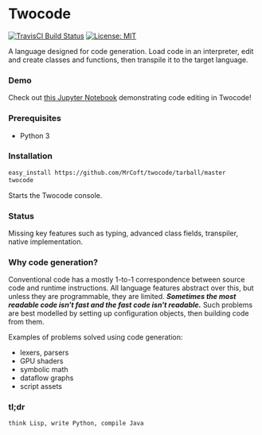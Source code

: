 # Twocode
[![TravisCI Build Status](https://api.travis-ci.org/MrCoft/twocode.svg?branch=master)](https://travis-ci.org/MrCoft/twocode) [![License: MIT](https://img.shields.io/badge/License-MIT-yellow.svg)](LICENSE.md)

A language designed for code generation. Load code in an interpreter, edit and create classes and functions, then transpile it to the target language.

### Demo
Check out [this Jupyter Notebook](notebooks/codeedit.ipynb) demonstrating code editing in Twocode!

### Prerequisites
* Python 3

### Installation
```bash
easy_install https://github.com/MrCoft/twocode/tarball/master
twocode
```
Starts the Twocode console.

### Status
Missing key features such as typing, advanced class fields, transpiler, native implementation.

### Why code generation?
Conventional code has a mostly 1-to-1 correspondence between source code and runtime instructions.
All language features abstract over this, but unless they are programmable, they are limited.
**_Sometimes the most readable code isn't fast and the fast code isn't readable._**
Such problems are best modelled by setting up configuration objects, then building code from them.

Examples of problems solved using code generation:

* lexers, parsers
* GPU shaders
* symbolic math
* dataflow graphs
* script assets

### tl;dr
`think Lisp, write Python, compile Java`
